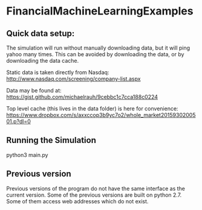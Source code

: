 # FinancialMachineLearningExamples

## Quick data setup:

The simulation will run without manually downloading data, but it will ping yahoo many times.
This can be avoided by downloading the data, or by downloading the data cache.

Static data is taken directly from Nasdaq: http://www.nasdaq.com/screening/company-list.aspx

Data may be found at: https://gist.github.com/michaelrauh/9cebbc1c7cca188c0224

Top level cache (this lives in the data folder) is here for convenience: https://www.dropbox.com/s/axxccop3b9yc7o2/whole_market2015930200501.p?dl=0

## Running the Simulation
python3 main.py

## Previous version
Previous versions of the program do not have the same interface as the current version. Some of the previous versions are built on python 2.7. Some of them access web addresses which do not exist.
